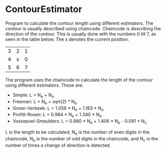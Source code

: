 # ContourEstimator

Program to calculate the contour length using different estimators. The contour is usually described using chaincode. Chaincode is describing the direction of the contour. This is usually done with the numbers 0 till 7, as seen in the table below. The x denotes the current position.

|   |   |   |
| - |:-:| -:|
| 3 | 2 | 1 |
| 4 | x | 0 |
| 5 | 6 | 7 |

The program uses the chaincode to calculate the length of the contour using different estimators. These are:

* Simple:    L = N<sub>e</sub> + N<sub>o</sub>
* Freeman:   L = N<sub>e</sub> + sqrt(2) \* N<sub>o</sub>
* Groen-Verbeek:   L = 1.059 \* N<sub>e</sub> + 1.183 \* N<sub>o</sub>
* Profitt-Rosen:   L = 0.984 \* N<sub>e</sub> + 1.340 \* N<sub>o</sub>
* Vossepoel-Smeulders:    L = 0.980 \* N<sub>e</sub> + 1.406 \* N<sub>o</sub> - 0.091 \* N<sub>c</sub>

L is the length to be calculated, N<sub>e</sub> is the number of even digits in the chaincode, N<sub>o</sub> is the number of odd digits in the chaincode, and N<sub>c</sub> is the number of times a change of direction is detected.
